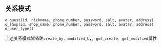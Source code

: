 ## 关系模式
```
o_guest(id, nickname, phone_number, password, salt, avatar, address)
o_shop(id, shop_name, phone_number, password, salt, avatar, address)
o_user_type()
```
上述关系模式皆省略`create_by, modified_by, gmt_create, gmt_modified`属性

<!--stackedit_data:
eyJoaXN0b3J5IjpbLTE3ODAwMTk3MjIsMTY0MTk2NzU4MiwyMT
E2MTUzMDg2LC0xOTIxNDIxNjk2XX0=
-->